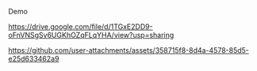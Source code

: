 Demo 

https://drive.google.com/file/d/1TGxE2DD9-oFnVNSgSv6UGKhOZqFLqYHA/view?usp=sharing

https://github.com/user-attachments/assets/358715f8-8d4a-4578-85d5-e25d633462a9


